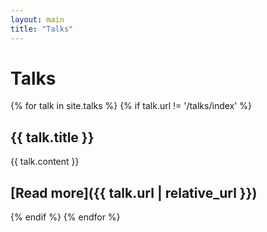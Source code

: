 ```yaml
---
layout: main
title: "Talks" 
---
```

# Talks

{% for talk in site.talks %}
  {% if talk.url != '/talks/index' %}
  ## {{ talk.title }}
  {{ talk.content }}

[Read more]({{ talk.url | relative_url }})
---
  {% endif %}
{% endfor %}
